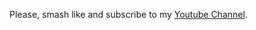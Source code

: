 Please, smash like and subscribe to my [Youtube Channel](https://www.youtube.com/channel/UCzs8ZkLETDxh87w76uB-M4A).